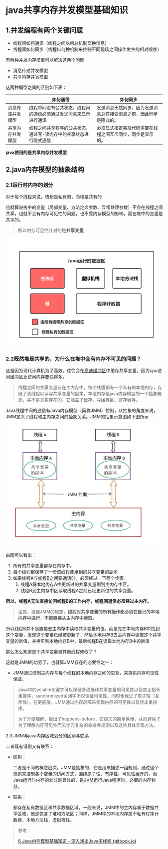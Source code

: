 # java共享内存并发模型基础知识

## 1.并发编程有两个关键问题

- 线程间如何通讯（线程之间以何总机制交换信息）
- 线程间如何同步（线程以何种机制来控制不同现场之间操作发生的相对顺序）

有两种并发内存模型可以解决这两个问题

- 消息传递并发模型
- 共享内存并发模型

这两种模型之间的区别如下表：

|                  | 如何通信                                                     | 如何同步                                                     |
| ---------------- | ------------------------------------------------------------ | ------------------------------------------------------------ |
| 消息传递并发模型 | 线程中间没有公共状态，线程间的通信必须通过发送消息来显示进行通讯 | 发送消息天然同步，因为发送消息总在接受消息之前，因此同步是隐式的。 |
| 共享内存并发模型 | 线程之间共享程序的公共状态，通过写-读内存中的共享状态进行隐式通信 | 必须显式指定某段代码需要在线程之间互斥同步，同步是显示的。   |

**java使用的是共享内存并发模型**

## 2.java内存模型的抽象结构

### 2.1运行时内存的划分

对于每个线程来说，栈都是私有的，而堆是共有的

也就算说栈中的变量（局部变量、方法定义参数、异常处理参数）不会在线程之间共享，也就不会有内存可见性的问题，也不受内存模型的影响，而在堆中的变量是共享的。

>  所以内存可见性针对的是**共享变量**

![](https://raw.githubusercontent.com/chenxiao19920206/RedSpiderArticlePhotos/master/java-base/multi-thread/Java%E8%BF%90%E8%A1%8C%E6%97%B6%E6%95%B0%E6%8D%AE%E5%8C%BA.png)

### 2.2既然堆是共享的，为什么在堆中会有内存不可见的问题？

这是因为现代计算机为了高效。往往会在[高速缓冲区](https://www.cnblogs.com/binarylei/p/12588944.html)中缓存共享变量，因为cpu访问缓冲区比访问内存要快得多。

> 线程之间的共享变量存在主内存中，每个线程都有一个私有的本地内存，存储了该线程以读写共享变量的副本。本地内存是java内存模型的一个抽象概念，并不是真实存在的。它涵盖了缓存、写缓存区、寄存器等。

Java线程中间的通信有Java内存模型（简称JMM）控制，从抽象的角度来说，JMM定义了线程和主内存之间的抽象关系。JMM的抽象示意图如下图所示

![a](https://raw.githubusercontent.com/chenxiao19920206/RedSpiderArticlePhotos/master/java-base/multi-thread/JMM%E6%8A%BD%E8%B1%A1%E7%A4%BA%E6%84%8F%E5%9B%BE.jpg)

由图可以看出：

1. 所有的共享变量都存在内存中。
2. 每个线程都保存了一份该线程使用到的共享变量的副本
3. 如果线程A与线程B之间要通话时，必须经过一下两个步骤：
   1. 线程A将本地内存A中更新过的共享变量刷到主内存中区。
   2. 线程B到主内存中区读取线程A之前已经更新过的共享变量。

**所以，线程A无法直接访问线程B的工作内存，线程间通信必须经过主内存。**

> 注意。根据JMM的规定，**线程对共享变量的所有操作都必须在自己的本地内存中进行，不能直接从主内存中读取。**

所以线程B并不是直接去主内存中读取共享变量的值，而是先在本地内存B中找到这个变量，发现这个变量已经被更新了，然后本地内存B去主内存中读取这个共享变量的新值，并拷贝到本地内存B中，最后线程B在读取本地内存B中的新值



那么怎么知道这个共享变量被其他线程修改了？

这就是JMM的功劳了，也就算JMM存在的必要性之一：

* JMM通过控制主内存与每个线程的本地内存之间的交互，来提供内存可见性保证。

> Java中的volatile关键字可以保证多线操作共享变量的可见性以及禁止指令重排序，synchronized关闭字不仅保证可见性，同时也保证了原子性（互斥性）。在更底层，JMM通过内存屏障来实现内存的可见性以及禁止重排序。
>
> 为了方便理解，提出了happens-before，它更加的简单易懂，从而避免了为了理解内存可见性而去学习复杂的重排序规则以及这些具体实现方法。

2.3 JMM与java内存区域划分的区别与联系

二者既有错别又有联系：

- 区别：

  二者是不同的概念层次。JMM是抽象的，它是用来描述一组规则，通过这个规则来控制各个变量的访问方式，围绕原子性、有序性、可见性展开的。而Java运行时内存的划分是具体的，是JVM运行Java程序时，必要的内存划分。

- 联系：

  都存在私有数据区和共享数据区域。一般来说，JMM中的主内存属于数据共享区域，他是包含了堆和方法区；同样，JMM中的本地内存属于私有程序计数器，本地方法栈，虚拟机栈。



> 参考：
>
> [6 Java内存模型基础知识 - 深入浅出Java多线程 (gitbook.io)](https://redspider.gitbook.io/concurrent/di-er-pian-yuan-li-pian/6#6.2.3-jmm-yu-java-nei-cun-qu-yu-hua-fen-de-qu-bie-yu-lian-xi)